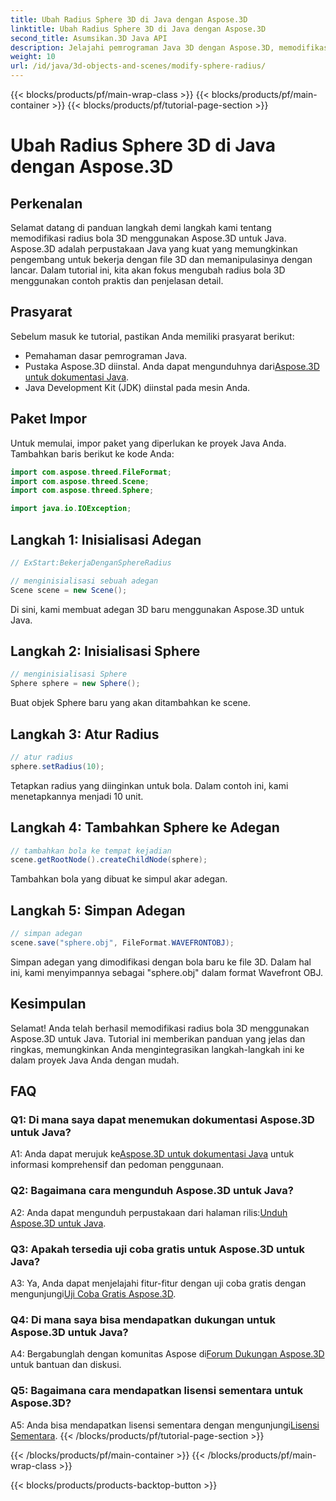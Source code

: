 ```yaml
---
title: Ubah Radius Sphere 3D di Java dengan Aspose.3D
linktitle: Ubah Radius Sphere 3D di Java dengan Aspose.3D
second_title: Asumsikan.3D Java API
description: Jelajahi pemrograman Java 3D dengan Aspose.3D, memodifikasi radius bola dengan mudah. Unduh sekarang untuk pengalaman pengembangan 3D yang lancar.
weight: 10
url: /id/java/3d-objects-and-scenes/modify-sphere-radius/
---
```


{{< blocks/products/pf/main-wrap-class >}}
{{< blocks/products/pf/main-container >}}
{{< blocks/products/pf/tutorial-page-section >}}

# Ubah Radius Sphere 3D di Java dengan Aspose.3D

## Perkenalan

Selamat datang di panduan langkah demi langkah kami tentang memodifikasi radius bola 3D menggunakan Aspose.3D untuk Java. Aspose.3D adalah perpustakaan Java yang kuat yang memungkinkan pengembang untuk bekerja dengan file 3D dan memanipulasinya dengan lancar. Dalam tutorial ini, kita akan fokus mengubah radius bola 3D menggunakan contoh praktis dan penjelasan detail.

## Prasyarat

Sebelum masuk ke tutorial, pastikan Anda memiliki prasyarat berikut:

- Pemahaman dasar pemrograman Java.
-  Pustaka Aspose.3D diinstal. Anda dapat mengunduhnya dari[Aspose.3D untuk dokumentasi Java](https://reference.aspose.com/3d/java/).
- Java Development Kit (JDK) diinstal pada mesin Anda.

## Paket Impor

Untuk memulai, impor paket yang diperlukan ke proyek Java Anda. Tambahkan baris berikut ke kode Anda:

```java
import com.aspose.threed.FileFormat;
import com.aspose.threed.Scene;
import com.aspose.threed.Sphere;

import java.io.IOException;
```

## Langkah 1: Inisialisasi Adegan

```java
// ExStart:BekerjaDenganSphereRadius

// menginisialisasi sebuah adegan
Scene scene = new Scene();
```

Di sini, kami membuat adegan 3D baru menggunakan Aspose.3D untuk Java.

## Langkah 2: Inisialisasi Sphere

```java
// menginisialisasi Sphere
Sphere sphere = new Sphere();
```

Buat objek Sphere baru yang akan ditambahkan ke scene.

## Langkah 3: Atur Radius

```java
// atur radius
sphere.setRadius(10);
```

Tetapkan radius yang diinginkan untuk bola. Dalam contoh ini, kami menetapkannya menjadi 10 unit.

## Langkah 4: Tambahkan Sphere ke Adegan

```java
// tambahkan bola ke tempat kejadian
scene.getRootNode().createChildNode(sphere);
```

Tambahkan bola yang dibuat ke simpul akar adegan.

## Langkah 5: Simpan Adegan

```java
// simpan adegan
scene.save("sphere.obj", FileFormat.WAVEFRONTOBJ);
```

Simpan adegan yang dimodifikasi dengan bola baru ke file 3D. Dalam hal ini, kami menyimpannya sebagai "sphere.obj" dalam format Wavefront OBJ.

## Kesimpulan

Selamat! Anda telah berhasil memodifikasi radius bola 3D menggunakan Aspose.3D untuk Java. Tutorial ini memberikan panduan yang jelas dan ringkas, memungkinkan Anda mengintegrasikan langkah-langkah ini ke dalam proyek Java Anda dengan mudah.

## FAQ

### Q1: Di mana saya dapat menemukan dokumentasi Aspose.3D untuk Java?

 A1: Anda dapat merujuk ke[Aspose.3D untuk dokumentasi Java](https://reference.aspose.com/3d/java/) untuk informasi komprehensif dan pedoman penggunaan.

### Q2: Bagaimana cara mengunduh Aspose.3D untuk Java?

 A2: Anda dapat mengunduh perpustakaan dari halaman rilis:[Unduh Aspose.3D untuk Java](https://releases.aspose.com/3d/java/).

### Q3: Apakah tersedia uji coba gratis untuk Aspose.3D untuk Java?

 A3: Ya, Anda dapat menjelajahi fitur-fitur dengan uji coba gratis dengan mengunjungi[Uji Coba Gratis Aspose.3D](https://releases.aspose.com/).

### Q4: Di mana saya bisa mendapatkan dukungan untuk Aspose.3D untuk Java?

 A4: Bergabunglah dengan komunitas Aspose di[Forum Dukungan Aspose.3D](https://forum.aspose.com/c/3d/18) untuk bantuan dan diskusi.

### Q5: Bagaimana cara mendapatkan lisensi sementara untuk Aspose.3D?

 A5: Anda bisa mendapatkan lisensi sementara dengan mengunjungi[Lisensi Sementara](https://purchase.aspose.com/temporary-license/).
{{< /blocks/products/pf/tutorial-page-section >}}

{{< /blocks/products/pf/main-container >}}
{{< /blocks/products/pf/main-wrap-class >}}

{{< blocks/products/products-backtop-button >}}
